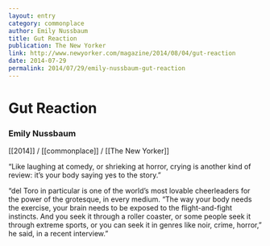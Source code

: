```yaml
---
layout: entry
category: commonplace
author: Emily Nussbaum
title: Gut Reaction
publication: The New Yorker
link: http://www.newyorker.com/magazine/2014/08/04/gut-reaction
date: 2014-07-29
permalink: 2014/07/29/emily-nussbaum-gut-reaction
---
```


# Gut Reaction

### Emily Nussbaum

[[2014]] / [[commonplace]] / [[The New Yorker]]

“Like laughing at comedy, or shrieking at horror, crying is another kind of review: it’s your body saying yes to the story.”

“del Toro in particular is one of the world’s most lovable cheerleaders for the power of the grotesque, in every medium. “The way your body needs the exercise, your brain needs to be exposed to the flight-and-fight instincts. And you seek it through a roller coaster, or some people seek it through extreme sports, or you can seek it in genres like noir, crime, horror,” he said, in a recent interview.”